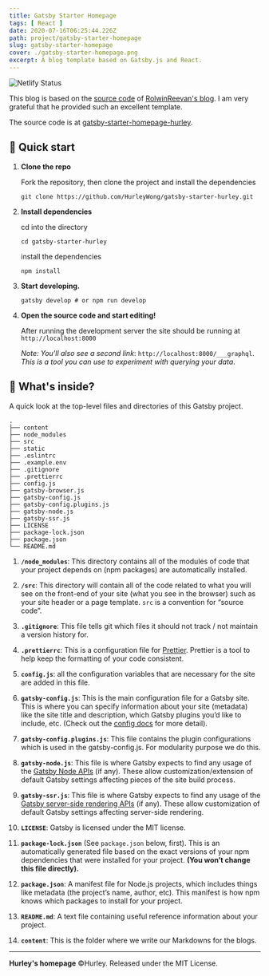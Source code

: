 ```yaml
---
title: Gatsby Starter Homepage
tags: [ React ]
date: 2020-07-16T06:25:44.226Z
path: project/gatsby-starter-homepage
slug: gatsby-starter-homepage
cover: ./gatsby-starter-homepage.png
excerpt: A blog template based on Gatsby.js and React.
---
```


![Netlify Status](https://api.netlify.com/api/v1/badges/d897ed53-0be7-4da8-bfd1-b156c8896cef/deploy-status)

This blog is based on the [source code](https://github.com/rolwin100/rolwinreevan_gatsby_blog) of [RolwinReevan's blog](https://rolwinreevan.com/). I am very grateful that he provided such an excellent template.

The source code is at [gatsby-starter-homepage-hurley](https://github.com/HurleyWong/gatsby-starter-homepage-hurley).

## 🚀 Quick start

1.  **Clone the repo**

    Fork the repository, then clone the project and install the dependencies

    ```shell
    git clone https://github.com/HurleyWong/gatsby-starter-hurley.git
    ```

2.  **Install dependencies**

    cd into the directory

    ```shell
    cd gatsby-starter-hurley
    ```
    install the dependencies

    ```shell
    npm install
    ```

3.  **Start developing.**

    ```shell
    gatsby develop # or npm run develop
    ```

4.  **Open the source code and start editing!**

    After running the development server the site should be running at `http://localhost:8000`

    *Note: You'll also see a second link*: `http://localhost:8000/___graphql`. *This is a tool you can use to experiment with querying your data*.

## 🧐 What's inside?

A quick look at the top-level files and directories of this Gatsby project.

    .
    ├── content
    ├── node_modules
    ├── src
    ├── static
    ├── .eslintrc
    ├── .example.env
    ├── .gitignore
    ├── .prettierrc
    ├── config.js
    ├── gatsby-browser.js
    ├── gatsby-config.js
    ├── gatsby-config.plugins.js
    ├── gatsby-node.js
    ├── gatsby-ssr.js
    ├── LICENSE
    ├── package-lock.json
    ├── package.json
    └── README.md

1.  **`/node_modules`**: This directory contains all of the modules of code that your project depends on (npm packages) are automatically installed.

2.  **`/src`**: This directory will contain all of the code related to what you will see on the front-end of your site (what you see in the browser) such as your site header or a page template. `src` is a convention for “source code”.

3.  **`.gitignore`**: This file tells git which files it should not track / not maintain a version history for.

4.  **`.prettierrc`**: This is a configuration file for [Prettier](https://prettier.io/). Prettier is a tool to help keep the formatting of your code consistent.

5.  **`config.js`**: all the configuration variables that are necessary for the site are added in this file.

6.  **`gatsby-config.js`**: This is the main configuration file for a Gatsby site. This is where you can specify information about your site (metadata) like the site title and description, which Gatsby plugins you’d like to include, etc. (Check out the [config docs](https://www.gatsbyjs.org/docs/gatsby-config/) for more detail).

7.  **`gatsby-config.plugins.js`**: This file contains the plugin configurations which is used in the gatsby-config.js. For modularity purpose we do this. 

8.  **`gatsby-node.js`**: This file is where Gatsby expects to find any usage of the [Gatsby Node APIs](https://www.gatsbyjs.org/docs/node-apis/) (if any). These allow customization/extension of default Gatsby settings affecting pieces of the site build process.

9.  **`gatsby-ssr.js`**: This file is where Gatsby expects to find any usage of the [Gatsby server-side rendering APIs](https://www.gatsbyjs.org/docs/ssr-apis/) (if any). These allow customization of default Gatsby settings affecting server-side rendering.

10.  **`LICENSE`**: Gatsby is licensed under the MIT license.

11. **`package-lock.json`** (See `package.json` below, first). This is an automatically generated file based on the exact versions of your npm dependencies that were installed for your project. **(You won’t change this file directly).**

12. **`package.json`**: A manifest file for Node.js projects, which includes things like metadata (the project’s name, author, etc). This manifest is how npm knows which packages to install for your project.

13. **`README.md`**: A text file containing useful reference information about your project.

14. **`content`**: This is the folder where we write our Markdowns for the blogs.

---

**Hurley's homepage** ©Hurley. Released under the MIT License.